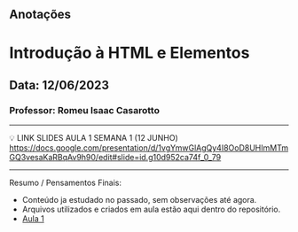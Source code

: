 ## Anotações

# Introdução à HTML e Elementos

## Data: 12/06/2023

### Professor: Romeu Isaac Casarotto

---

💡 LINK SLIDES AULA 1 SEMANA 1 (12 JUNHO)
https://docs.google.com/presentation/d/1vgYmwGlAgQy4I8OoD8UHImMTmGQ3vesaKaRBqAv9h90/edit#slide=id.g10d952ca74f_0_79

---

Resumo / Pensamentos Finais:
- Conteúdo ja estudado no passado, sem observações até agora.
- Arquivos utilizados e criados em aula estão aqui dentro do repositório.
- [Aula 1](https://github.com/vdr3w/aulasdevinhouse/tree/main/semana1/aula1)
